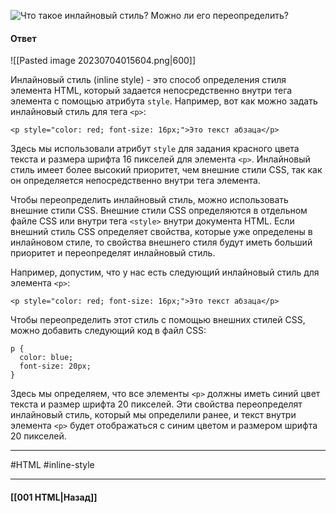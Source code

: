 ![Что такое инлайновый стиль? Можно ли его переопределить?](https://youtu.be/G7hLwudGWL4?t=155)

#### Ответ

![[Pasted image 20230704015604.png|600]]

Инлайновый стиль (inline style) - это способ определения стиля элемента HTML, который задается непосредственно внутри тега элемента с помощью атрибута `style`. Например, вот как можно задать инлайновый стиль для тега `<p>`:

```
<p style="color: red; font-size: 16px;">Это текст абзаца</p>
```

Здесь мы использовали атрибут `style` для задания красного цвета текста и размера шрифта 16 пикселей для элемента `<p>`. Инлайновый стиль имеет более высокий приоритет, чем внешние стили CSS, так как он определяется непосредственно внутри тега элемента.

Чтобы переопределить инлайновый стиль, можно использовать внешние стили CSS. Внешние стили CSS определяются в отдельном файле CSS или внутри тега `<style>` внутри документа HTML. Если внешний стиль CSS определяет свойства, которые уже определены в инлайновом стиле, то свойства внешнего стиля будут иметь больший приоритет и переопределят инлайновый стиль.

Например, допустим, что у нас есть следующий инлайновый стиль для элемента `<p>`:

```
<p style="color: red; font-size: 16px;">Это текст абзаца</p>
```

Чтобы переопределить этот стиль с помощью внешних стилей CSS, можно добавить следующий код в файл CSS:

```
p {
  color: blue;
  font-size: 20px;
}
```

Здесь мы определяем, что все элементы `<p>` должны иметь синий цвет текста и размер шрифта 20 пикселей. Эти свойства переопределят инлайновый стиль, который мы определили ранее, и текст внутри элемента `<p>` будет отображаться с синим цветом и размером шрифта 20 пикселей.


___
#HTML #inline-style 

___

#### [[001 HTML|Назад]]